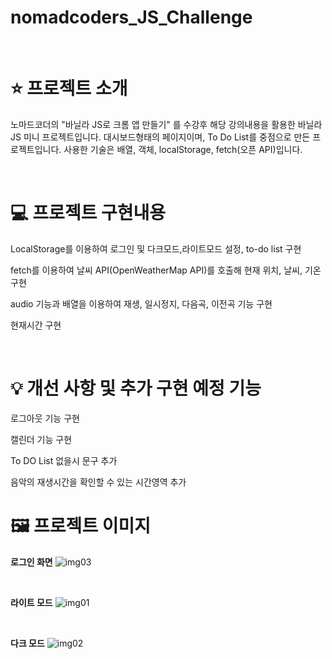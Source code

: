 # nomadcoders_JS_Challenge

</br>

# ⭐️ 프로젝트 소개
노마드코더의 "바닐라 JS로 크롬 앱 만들기" 를 수강후 해당 강의내용을 활용한 바닐라JS 미니 프로젝트입니다.
대시보드형태의 페이지이며, To Do List를 중점으로 만든 프로젝트입니다. 사용한 기술은 배열, 객체, localStorage, fetch(오픈 API)입니다.

</br>

# 💻 프로젝트 구현내용
<p>LocalStorage를 이용하여 로그인 및 다크모드,라이트모드 설정, to-do list 구현</p>
<p>fetch를 이용하여 날씨 API(OpenWeatherMap API)를 호출해 현재 위치, 날씨, 기온 구현</p>
<p>audio 기능과 배열을 이용하여 재생, 일시정지, 다음곡, 이전곡 기능 구현</p>
<p>현재시간 구현</p>

</br>

# 💡 개선 사항 및 추가 구현 예정 기능
<p>로그아웃 기능 구현</p>
<p>캘린더 기능 구현</p>
<p>To DO List 없을시 문구 추가</p>
<p>음악의 재생시간을 확인할 수 있는 시간영역 추가</p>


# 🖼 프로젝트 이미지
<span>**로그인 화면**</span>
![img03](https://user-images.githubusercontent.com/66175249/177054562-35dab496-c664-4bc9-b65e-2e51d99ecfc3.png)

</br>

<span>**라이트 모드**</span>
![img01](https://user-images.githubusercontent.com/66175249/177054555-c79d1927-cf86-4b81-a565-a2e7321b3edd.png)

</br>

<span>**다크 모드**</span>
![img02](https://user-images.githubusercontent.com/66175249/177054561-0056fff7-a113-456e-9a05-107d50df0e27.png)
